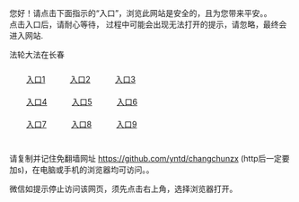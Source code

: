您好！请点击下面指示的“入口”，浏览此网站是安全的，且为您带来平安。。 <br/>
点击入口后，请耐心等待， 过程中可能会出现无法打开的提示，请忽略，最终会进入网站. </br>

法轮大法在长春<br/>
<div style="padding:10px"><a style="margin:20px" target="_blank" href="https://d1pz0dx8278i5d.cloudfront.net/2Qpsp?pvvfw" id="ccLink1" rel="nofollow">入口1</a> <a target="_blank" style="margin:20px" href="https://dz56zj05jmcp5.cloudfront.net/2Qpsp?zqpfvzrx" id="ccLink2" rel="nofollow">入口2</a> <a style="margin:20px" target="_blank" href="https://d1szdg2vge48u2.cloudfront.net/2Qpsp?gzeptg" id="ccLink3" rel="nofollow">入口3</a></div>

<div style="padding:10px" ><a style="margin:20px" target="_blank" href="https://d1pz0dx8278i5d.cloudfront.net/2Qpsp?pvvfw" id="ccLink4" rel="nofollow">入口4</a> <a style="margin:20px" href="https://dz56zj05jmcp5.cloudfront.net/2Qpsp?zqpfvzrx" target="_blank" id="ccLink5" rel="nofollow">入口5</a> <a style="margin:20px" href="https://d1szdg2vge48u2.cloudfront.net/2Qpsp?gzeptg" target="_blank" id="ccLink6" rel="nofollow">入口6</a></div>

<div style="padding:10px"><a style="margin:20px" target="_blank" href="https://d1pz0dx8278i5d.cloudfront.net/2Qpsp?pvvfw" id="ccLink7" rel="nofollow">入口7</a> <a style="margin:20px" href="https://dz56zj05jmcp5.cloudfront.net/2Qpsp?zqpfvzrx" target="_blank" id="ccLink8" rel="nofollow">入口8</a> <a style="margin:20px" target="_blank" href="https://d1szdg2vge48u2.cloudfront.net/2Qpsp?gzeptg" id="ccLink9" rel="nofollow">入口9</a></div>

<br/>



请复制并记住免翻墙网址 https://github.com/yntd/changchunzx (http后一定要加s)，在电脑或手机的浏览器均可访问。。<br/>

微信如提示停止访问该网页，须先点击右上角，选择浏览器打开。
